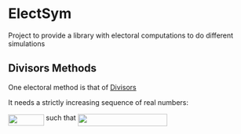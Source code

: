 # ElectSym

Project to provide a library with electoral computations to do different simulations

## Divisors Methods

One electoral method is that of [Divisors](https://en.wikipedia.org/wiki/Highest_averages_method)

It needs a strictly increasing sequence of real numbers:

<img src="/tex/7e762e813ea6f71ae68a0321f4150fec.svg?invert_in_darkmode&sanitize=true" align=middle width=72.83079209999998pt height=22.831056599999986pt/> such that <img src="/tex/f3c5b46ee8d9f7877d07e7c40e1a63cb.svg?invert_in_darkmode&sanitize=true" align=middle width=182.38947869999998pt height=24.65753399999998pt/>